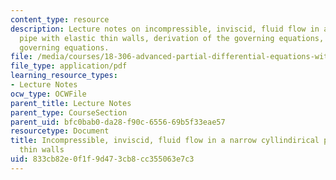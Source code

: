 ```yaml
---
content_type: resource
description: Lecture notes on incompressible, inviscid, fluid flow in a narrow cylindrical
  pipe with elastic thin walls, derivation of the governing equations, and linearized
  governing equations.
file: /media/courses/18-306-advanced-partial-differential-equations-with-applications-fall-2009/833cb82e0f1f9d473cb8cc355063e7c3_MIT18_306f09_lec21_IncFlowElastPipes.pdf
file_type: application/pdf
learning_resource_types:
- Lecture Notes
ocw_type: OCWFile
parent_title: Lecture Notes
parent_type: CourseSection
parent_uid: bfc0bab0-da28-f90c-6556-69b5f33eae57
resourcetype: Document
title: Incompressible, inviscid, fluid flow in a narrow cyllindirical pipe with elastic
  thin walls
uid: 833cb82e-0f1f-9d47-3cb8-cc355063e7c3
---
```

